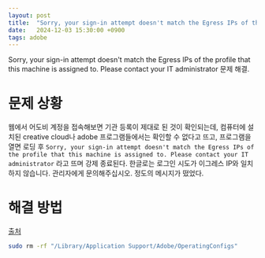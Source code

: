 ```yaml
---
layout: post
title:  "Sorry, your sign-in attempt doesn't match the Egress IPs of the profile that this machine is assigned to. Please contact your IT administrator"
date:   2024-12-03 15:30:00 +0900
tags: adobe
---
```


Sorry, your sign-in attempt doesn't match the Egress IPs of the profile that this machine is assigned to. Please contact your IT administrator 문제 해결.

# 문제 상황
웹에서 어도비 계정을 접속해보면 기관 등록이 제대로 된 것이 확인되는데, 컴퓨터에 설치된 creative cloud나 adobe 프로그램들에서는 확인할 수 없다고 뜨고, 프로그램을 열면 로딩 후 `Sorry, your sign-in attempt doesn't match the Egress IPs of the profile that this machine is assigned to. Please contact your IT administrator` 라고 뜨며 강제 종료된다. 한글로는 로그인 시도가 이그레스 IP와 일치하지 않습니다. 관리자에게 문의해주십시오. 정도의 메시지가 떴었다.

# 해결 방법

[출처](https://community.adobe.com/t5/enterprise-teams-discussions/help-needed-egress-ip-s-not-recognized/td-p/10439208?profile.language=en)

```bash
sudo rm -rf "/Library/Application Support/Adobe/OperatingConfigs"
```
